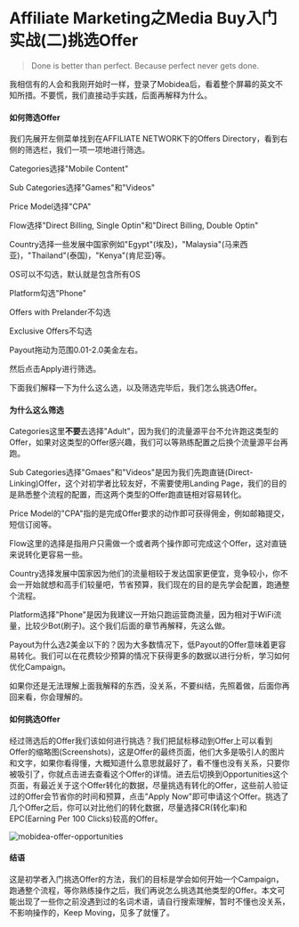 # Affiliate Marketing之Media Buy入门实战(二)挑选Offer


> Done is better than perfect. Because perfect never gets done.

我相信有的人会和我刚开始时一样，登录了Mobidea后，看着整个屏幕的英文不知所措。不要慌，我们直接动手实践，后面再解释为什么。

#### 如何筛选Offer

我们先展开左侧菜单找到在AFFILIATE NETWORK下的Offers Directory，看到右侧的筛选栏，我们一项一项地进行筛选。

Categories选择"Mobile Content"

Sub Categories选择"Games"和"Videos"

Price Model选择"CPA"

Flow选择"Direct Billing, Single Optin"和"Direct Billing, Double Optin"

Country选择一些发展中国家例如"Egypt"(埃及)，"Malaysia"(马来西亚)，"Thailand"(泰国)，"Kenya"(肯尼亚)等。

OS可以不勾选，默认就是包含所有OS

Platform勾选"Phone"

Offers with Prelander不勾选

Exclusive Offers不勾选

Payout拖动为范围0.01-2.0美金左右。

然后点击Apply进行筛选。

下面我们解释一下为什么这么选，以及筛选完毕后，我们怎么挑选Offer。

#### 为什么这么筛选

Categories这里**不要**去选择"Adult"，因为我们的流量源平台不允许跑这类型的Offer，如果对这类型的Offer感兴趣，我们可以等熟练配置之后换个流量源平台再跑。

Sub Categories选择"Gmaes"和"Videos"是因为我们先跑直链(Direct-Linking)Offer，这个对初学者比较友好，不需要使用Landing Page，我们的目的是熟悉整个流程的配置，而这两个类型的Offer跑直链相对容易转化。

Price Model的"CPA"指的是完成Offer要求的动作即可获得佣金，例如邮箱提交，短信订阅等。

Flow这里的选择是指用户只需做一个或者两个操作即可完成这个Offer，这对直链来说转化更容易一些。

Country选择发展中国家因为他们的流量相较于发达国家更便宜，竞争较小，你不会一开始就想和高手们较量吧，节省预算，我们现在的目的是先学会配置，跑通整个流程。

Platform选择"Phone"是因为我建议一开始只跑运营商流量，因为相对于WiFi流量，比较少Bot(刷子)。这个我们后面的章节再解释，先这么做。

Payout为什么选2美金以下的？因为大多数情况下，低Payout的Offer意味着更容易转化。我们可以在花费较少预算的情况下获得更多的数据以进行分析，学习如何优化Campaign。

如果你还是无法理解上面我解释的东西，没关系，不要纠结，先照着做，后面你再回来看，你会理解的。

#### 如何挑选Offer

经过筛选后的Offer我们该如何进行挑选？我们把鼠标移动到Offer上可以看到Offer的缩略图(Screenshots)，这是Offer的最终页面，他们大多是吸引人的图片和文字，如果你看得懂，大概知道什么意思就最好了，看不懂也没有关系，只要你被吸引了，你就点击进去查看这个Offer的详情。进去后切换到Opportunities这个页面，有最近关于这个Offer转化的数据，尽量挑选有转化的Offer，这些前人验证过的Offer会节省你的时间和预算，点击"Apply Now"即可申请这个Offer。挑选了几个Offer之后，你可以对比他们的转化数据，尽量选择CR(转化率)和EPC(Earning Per 100 Clicks)较高的Offer。

![mobidea-offer-opportunities](/images/select-offer/mobidea-offer-opportunities.png)

#### 结语

这是初学者入门挑选Offer的方法，我们的目标是学会如何开始一个Campaign，跑通整个流程，等你熟练操作之后，我们再说怎么挑选其他类型的Offer。本文可能出现了一些你之前没遇到过的名词术语，请自行搜索理解，暂时不懂也没关系，不影响操作的，Keep Moving，见多了就懂了。


